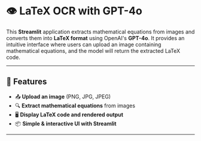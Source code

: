 # 👁️ LaTeX OCR with GPT-4o

This **Streamlit** application extracts mathematical equations from images and converts them into **LaTeX format** using OpenAI's **GPT-4o**. It provides an intuitive interface where users can upload an image containing mathematical equations, and the model will return the extracted LaTeX code.

---

## 🚀 **Features**
- 📤 **Upload an image** (PNG, JPG, JPEG)  
- 🔍 **Extract mathematical equations** from images  
- 🖥️ **Display LaTeX code and rendered output**  
- 📦 **Simple & interactive UI with Streamlit**  

---
